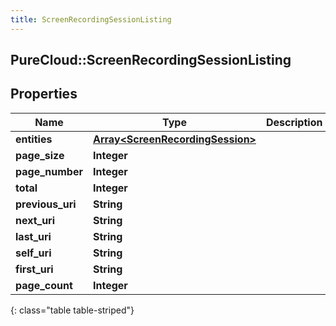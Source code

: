 ```yaml
---
title: ScreenRecordingSessionListing
---
```

## PureCloud::ScreenRecordingSessionListing

## Properties

|Name | Type | Description | Notes|
|------------ | ------------- | ------------- | -------------|
| **entities** | [**Array&lt;ScreenRecordingSession&gt;**](ScreenRecordingSession.html) |  | [optional] |
| **page_size** | **Integer** |  | [optional] |
| **page_number** | **Integer** |  | [optional] |
| **total** | **Integer** |  | [optional] |
| **previous_uri** | **String** |  | [optional] |
| **next_uri** | **String** |  | [optional] |
| **last_uri** | **String** |  | [optional] |
| **self_uri** | **String** |  | [optional] |
| **first_uri** | **String** |  | [optional] |
| **page_count** | **Integer** |  | [optional] |
{: class="table table-striped"}


